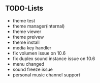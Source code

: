 

TODO-Lists
----------
* theme test
* theme manager(internal)
* theme viewer
* theme preivew
* theme install
* media key handler
* fix volumen issue on 10.6
* fix duplex sound instance issue on 10.6
* menu changed
* sound freeze issue
* personal music channel support




